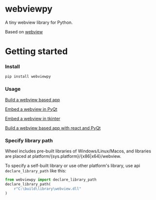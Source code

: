 # webviewpy

A tiny webview library for Python.

Based on [webview](https://github.com/webview/webview)


# Getting started

### Install


``` bash
pip install webviewpy
```


### Usage

[Build a webview based app](example/test.py)

[Embed a webview in PyQt](example/testpyqt.py)

[Embed a webview in tkinter](example/testtkinter.py)


[Build a webview based app with react and PyQt](example/fluent/main.py)


### Specify library path


Wheel includes pre-built libraries of Windows/Linux/Macos, and libraries are placed at platform/{sys.platform}/{x86|x64}/webview. 

To specify a self-built library or use other platform's library, use api ```declare_library_path``` like this:

``` python
from webviewpy import declare_library_path
declare_library_path(
    r"C:\build\library\webview.dll"
)
```

